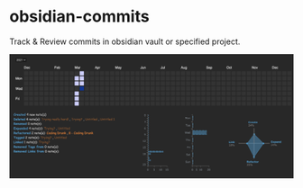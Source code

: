 # obsidian-commits
Track &amp; Review commits in obsidian vault or specified project.

![example_1](https://raw.githubusercontent.com/Darakah/obsidian-commits/main/images/Example_1.png?token=AHCHDT3BWF3QTSHVB75USM3AKJW6Q)
